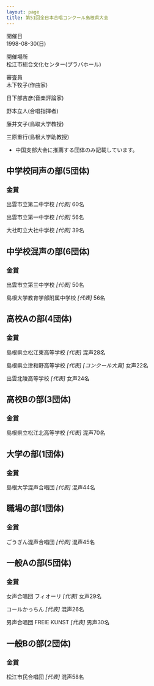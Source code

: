 ```yaml
---
layout: page
title: 第51回全日本合唱コンクール島根県大会
---
```

開催日  
1998-08-30(日)

開催場所  
松江市総合文化センター(プラバホール)

審査員  
木下牧子(作曲家)

日下部吉彦(音楽評論家)

野本立人(合唱指揮者)

藤井文子(鳥取大学教授)

三原重行(島根大学助教授)

-   中国支部大会に推薦する団体のみ記載しています。

中学校同声の部(5団体)
---------------------

### 金賞

<span class="choir-name">出雲市立第二中学校</span> *\[代表\]*
60名

<span class="choir-name">出雲市立第一中学校</span> *\[代表\]*
56名

<span class="choir-name">大社町立大社中学校</span> *\[代表\]*
39名

中学校混声の部(6団体)
---------------------

### 金賞

<span class="choir-name">出雲市立第三中学校</span> *\[代表\]*
50名

<span class="choir-name">島根大学教育学部附属中学校</span> *\[代表\]*
56名

高校Aの部(4団体)
----------------

### 金賞

<span class="choir-name">島根県立松江東高等学校</span> *\[代表\]*
混声28名

<span class="choir-name">島根県立津和野高等学校</span> *\[代表\]* *\[コンクール大賞\]*
女声22名

<span class="choir-name">出雲北陵高等学校</span> *\[代表\]*
女声24名

高校Bの部(3団体)
----------------

### 金賞

<span class="choir-name">島根県立松江北高等学校</span> *\[代表\]*
混声70名

大学の部(1団体)
---------------

### 金賞

<span class="choir-name">島根大学混声合唱団</span> *\[代表\]*
混声44名

職場の部(1団体)
---------------

### 金賞

<span class="choir-name">ごうぎん混声合唱団</span> *\[代表\]*
混声45名

一般Aの部(5団体)
----------------

### 金賞

<span class="choir-name">女声合唱団 フィオーリ</span> *\[代表\]*
女声29名

<span class="choir-name">コールかっちん</span> *\[代表\]*
混声26名

<span class="choir-name">男声合唱団 FREIE KUNST</span> *\[代表\]*
男声30名

一般Bの部(2団体)
----------------

### 金賞

<span class="choir-name">松江市民合唱団</span> *\[代表\]*
混声58名

